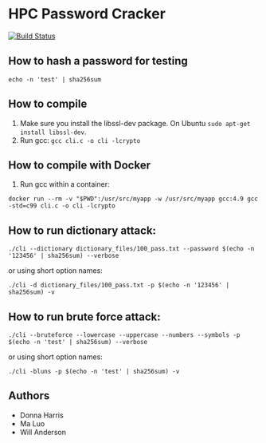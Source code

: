 # HPC Password Cracker
[![Build Status](https://cloud.drone.io/api/badges/wandersonca/HPC-Password-Cracker/status.svg)](https://cloud.drone.io/wandersonca/HPC-Password-Cracker)

## How to hash a password for testing
``echo -n 'test' | sha256sum``

## How to compile
1. Make sure you install the libssl-dev package. On Ubuntu ``sudo apt-get install libssl-dev``.
2. Run gcc: ``gcc cli.c -o cli -lcrypto``

## How to compile with Docker
1. Run gcc within a container: 

``docker run --rm -v "$PWD":/usr/src/myapp -w /usr/src/myapp gcc:4.9 gcc -std=c99 cli.c -o cli -lcrypto``

## How to run dictionary attack:
``./cli --dictionary dictionary_files/100_pass.txt --password $(echo -n '123456' | sha256sum) --verbose``

or using short option names:

``./cli -d dictionary_files/100_pass.txt -p $(echo -n '123456' | sha256sum) -v``

## How to run brute force attack:
``./cli --bruteforce --lowercase --uppercase --numbers --symbols -p $(echo -n 'test' | sha256sum) --verbose``

or using short option names:

``./cli -bluns -p $(echo -n 'test' | sha256sum) -v``

## Authors
* Donna Harris
* Ma Luo
* Will Anderson
